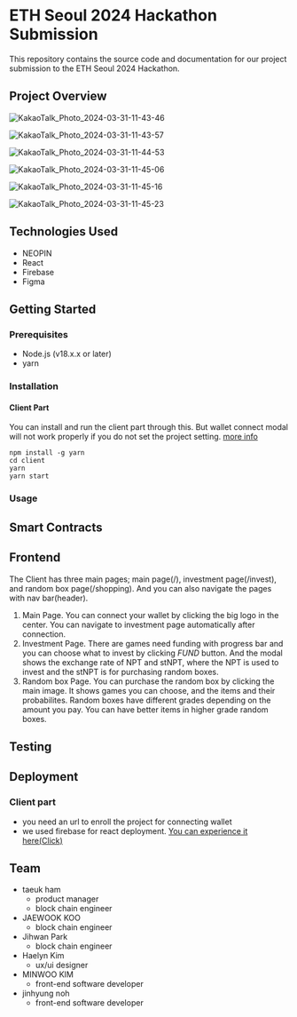 # ETH Seoul 2024 Hackathon Submission

This repository contains the source code and documentation for our project submission to the ETH Seoul 2024 Hackathon.

## Project Overview
![KakaoTalk_Photo_2024-03-31-11-43-46](https://github.com/KsPsD/juicy-jems/assets/63996129/29e74b8a-61af-4672-b43f-4f9abaef48bd)

![KakaoTalk_Photo_2024-03-31-11-43-57](https://github.com/KsPsD/juicy-jems/assets/63996129/80626841-cf8b-470e-b2a8-19137596026f)

![KakaoTalk_Photo_2024-03-31-11-44-53](https://github.com/KsPsD/juicy-jems/assets/63996129/aadd2327-286b-4980-8032-863dca8cfbd0)

![KakaoTalk_Photo_2024-03-31-11-45-06](https://github.com/KsPsD/juicy-jems/assets/63996129/212da4a8-2b76-47a7-b373-9aa7b310bea7)

![KakaoTalk_Photo_2024-03-31-11-45-16](https://github.com/KsPsD/juicy-jems/assets/63996129/f3ea1ccc-7129-44a5-93a3-68a5925cd11f)

![KakaoTalk_Photo_2024-03-31-11-45-23](https://github.com/KsPsD/juicy-jems/assets/63996129/ce3d168e-d9d8-4837-ac46-7bfa271d786c)


## Technologies Used

- NEOPIN
- React
- Firebase
- Figma

## Getting Started

### Prerequisites

- Node.js (v18.x.x or later)
- yarn

### Installation

#### Client Part

You can install and run the client part through this. But wallet connect modal will not work properly if you do not set the project setting. [more info](https://docs.walletconnect.com/web3modal/react/about)

```
npm install -g yarn
cd client
yarn
yarn start
```

### Usage

## Smart Contracts

## Frontend

The Client has three main pages; main page(/), investment page(/invest), and random box page(/shopping). And you can also navigate the pages with nav bar(header).

1. Main Page. You can connect your wallet by clicking the big logo in the center. You can navigate to investment page automatically after connection.
2. Investment Page. There are games need funding with progress bar and you can choose what to invest by clicking _FUND_ button. And the modal shows the exchange rate of NPT and stNPT, where the NPT is used to invest and the stNPT is for purchasing random boxes.
3. Random box Page. You can purchase the random box by clicking the main image. It shows games you can choose, and the items and their probabilites. Random boxes have different grades depending on the amount you pay. You can have better items in higher grade random boxes.

## Testing

## Deployment

### Client part

- you need an url to enroll the project for connecting wallet
- we used firebase for react deployment. [You can experience it here(Click)](https://neoland-da93c.web.app/)

## Team

- taeuk ham
  - product manager
  - block chain engineer
- JAEWOOK KOO
  - block chain engineer
- Jihwan Park
  - block chain engineer
- Haelyn Kim
  - ux/ui designer
- MINWOO KIM
  - front-end software developer
- jinhyung noh
  - front-end software developer
